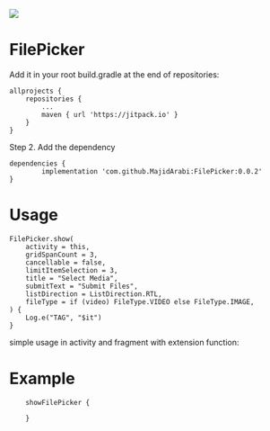 [![](https://jitpack.io/v/MajidArabi/FilePicker.svg)](https://jitpack.io/#MajidArabi/FilePicker)

# FilePicker

Add it in your root build.gradle at the end of repositories:

	allprojects {
		repositories {
			...
			maven { url 'https://jitpack.io' }
		}
	}
  
Step 2. Add the dependency

	dependencies {
	        implementation 'com.github.MajidArabi:FilePicker:0.0.2'
	}
	

# Usage
	
	FilePicker.show(
	    activity = this,
	    gridSpanCount = 3,
	    cancellable = false,
	    limitItemSelection = 3,
	    title = "Select Media",
	    submitText = "Submit Files",
	    listDirection = ListDirection.RTL,
	    fileType = if (video) FileType.VIDEO else FileType.IMAGE,
	) {
	    Log.e("TAG", "$it")
	}

simple usage in activity and fragment with extension function:

# Example

        showFilePicker { 
            
        }
